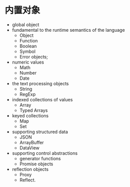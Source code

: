 # 内置对象
- global object
- fundamental to the runtime semantics of the language 
  - Object
  - Function
  - Boolean
  - Symbol
  - Error objects; 
- numeric values 
   - Math
   - Number
   - Date
- the text processing objects 
  - String
  - RegExp
- indexed collections of values 
  - Array 
  - Typed Arrays
- keyed collections 
  - Map  
  - Set 
- supporting structured data
  - JSON 
  - ArrayBuffer
  - DataView 
- supporting control abstractions
  - generator functions 
  - Promise objects
- reflection objects 
  - Proxy
  - Reflect.